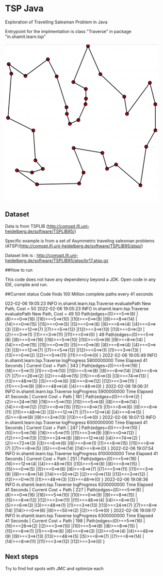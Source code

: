 # TSP Java
 Exploration of Travelling Salesman Problem in Java 

Entrypoint for the implmentation is class "Traverse" in package "in.shamit.learn.tsp"

![Representation of TSP](./doc/tsp_example.png)

## Dataset 

Data is from TSPLIB (http://comopt.ifi.uni-heidelberg.de/software/TSPLIB95/)

Specific example is from a set of Asymmetric traveling salesman problems (ATSP)(http://comopt.ifi.uni-heidelberg.de/software/TSPLIB95/atsp/) 

Dataset link is : http://comopt.ifi.uni-heidelberg.de/software/TSPLIB95/atsp/br17.atsp.gz

##How to run 

This code does not have any dependency beyond a JDK. Open code in any IDE, complie and run.

##Current status 
Code finds 100 Million complete paths every 41 seconds 

022-02-06 19:05:23 INFO in.shamit.learn.tsp.Traverse evaluatePath New Path, Cost = 50
2022-02-06 19:05:23 INFO in.shamit.learn.tsp.Traverse evaluatePath New Path, Cost = 49
50 Path{edges=(0)>==5==>(8) |(8)>==0==>(16) |(16)>==5==>(10) |(10)>==0==>(9) |(9)>==8==>(14) |(14)>==0==>(15) |(15)>==0==>(5) |(5)>==0==>(6) |(6)>==6==>(4) |(4)>==0==>(3) |(3)>==12==>(7) |(7)>==5==>(12) |(12)>==3==>(13) |(13)>==0==>(2) |(2)>==3==>(1) |(1)>==3==>(11) |(11)>==0==>(0) }
49 Path{edges=(0)>==5==>(8) |(8)>==0==>(16) |(16)>==5==>(10) |(10)>==0==>(9) |(9)>==8==>(14) |(14)>==0==>(15) |(15)>==0==>(5) |(5)>==0==>(6) |(6)>==6==>(4) |(4)>==0==>(3) |(3)>==12==>(7) |(7)>==5==>(12) |(12)>==0==>(1) |(1)>==3==>(13) |(13)>==0==>(2) |(2)>==5==>(11) |(11)>==0==>(0) }
2022-02-06 19:05:49 INFO in.shamit.learn.tsp.Traverse logProgress 5800000000 Time Elapsed 41 Seconds |  Current Cost + Path  | 343 | Path{edges=(0)>==5==>(16) |(16)>==5==>(1) |(1)>==0==>(10) |(10)>==5==>(8) |(8)>==8==>(14) |(14)>==8==>(7) |(7)>==26==>(2) |(2)>==48==>(15) |(15)>==6==>(3) |(3)>==74==>(13) |(13)>==48==>(5) |(5)>==0==>(6) |(6)>==8==>(12) |(12)>==3==>(11) |(11)>==3==>(9) |(9)>==48==>(4) |(4)>==48==>(0) }
2022-02-06 19:06:31 INFO in.shamit.learn.tsp.Traverse logProgress 5900000000 Time Elapsed 41 Seconds |  Current Cost + Path  | 181 | Path{edges=(0)>==5==>(2) |(2)>==24==>(16) |(16)>==5==>(10) |(10)>==5==>(8) |(8)>==8==>(14) |(14)>==8==>(12) |(12)>==8==>(15) |(15)>==8==>(1) |(1)>==8==>(6) |(6)>==8==>(11) |(11)>==48==>(3) |(3)>==12==>(7) |(7)>==12==>(4) |(4)>==6==>(5) |(5)>==8==>(9) |(9)>==3==>(13) |(13)>==5==>(0) }
2022-02-06 19:07:13 INFO in.shamit.learn.tsp.Traverse logProgress 6000000000 Time Elapsed 41 Seconds |  Current Cost + Path  | 247 | Path{edges=(0)>==3==>(10) |(10)>==5==>(16) |(16)>==5==>(11) |(11)>==3==>(9) |(9)>==0==>(12) |(12)>==3==>(13) |(13)>==24==>(8) |(8)>==12==>(4) |(4)>==74==>(2) |(2)>==72==>(3) |(3)>==6==>(6) |(6)>==8==>(1) |(1)>==8==>(15) |(15)>==8==>(7) |(7)>==8==>(5) |(5)>==0==>(14) |(14)>==8==>(0) }
2022-02-06 19:07:54 INFO in.shamit.learn.tsp.Traverse logProgress 6100000000 Time Elapsed 41 Seconds |  Current Cost + Path  | 251 | Path{edges=(0)>==5==>(16) |(16)>==12==>(4) |(4)>==48==>(10) |(10)>==5==>(8) |(8)>==8==>(15) |(15)>==0==>(5) |(5)>==0==>(6) |(6)>==8==>(7) |(7)>==5==>(11) |(11)>==3==>(9) |(9)>==8==>(14) |(14)>==50==>(2) |(2)>==0==>(13) |(13)>==3==>(12) |(12)>==0==>(1) |(1)>==48==>(3) |(3)>==48==>(0) }
2022-02-06 19:08:36 INFO in.shamit.learn.tsp.Traverse logProgress 6200000000 Time Elapsed 41 Seconds |  Current Cost + Path  | 227 | Path{edges=(0)>==5==>(8) |(8)>==0==>(16) |(16)>==5==>(10) |(10)>==0==>(9) |(9)>==8==>(15) |(15)>==8==>(12) |(12)>==3==>(11) |(11)>==48==>(4) |(4)>==6==>(5) |(5)>==6==>(3) |(3)>==48==>(1) |(1)>==3==>(13) |(13)>==24==>(7) |(7)>==8==>(14) |(14)>==0==>(6) |(6)>==50==>(2) |(2)>==5==>(0) }
2022-02-06 19:09:17 INFO in.shamit.learn.tsp.Traverse logProgress 6300000000 Time Elapsed 41 Seconds |  Current Cost + Path  | 198 | Path{edges=(0)>==5==>(16) |(16)>==26==>(2) |(2)>==3==>(10) |(10)>==5==>(8) |(8)>==8==>(15) |(15)>==8==>(1) |(1)>==8==>(6) |(6)>==6==>(3) |(3)>==0==>(4) |(4)>==48==>(9) |(9)>==3==>(13) |(13)>==48==>(5) |(5)>==8==>(7) |(7)>==8==>(14) |(14)>==8==>(11) |(11)>==3==>(12) |(12)>==3==>(0) }

 
## Next steps
Try to find hot spots with JMC and optimize each 
